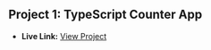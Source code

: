 ## Project 1: TypeScript Counter App

- **Live Link:** [View Project](https://yusufkarakaya.github.io/javascript-course-projects/projects/project-1/)
